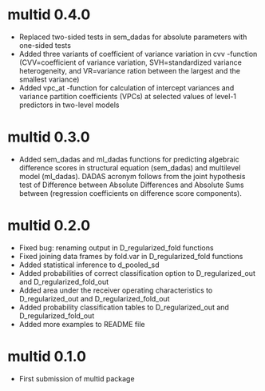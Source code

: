 # multid 0.4.0

* Replaced two-sided tests in sem_dadas for absolute parameters with one-sided tests
* Added three variants of coefficient of variance variation in cvv -function (CVV=coefficient of variance variation, SVH=standardized variance heterogeneity, and VR=variance ration between the largest and the smallest variance)
* Added vpc_at -function for calculation of intercept variances and variance partition coefficients (VPCs) at selected values of level-1 predictors in two-level models

# multid 0.3.0

* Added sem_dadas and ml_dadas functions for predicting algebraic difference scores in structural equation (sem_dadas) and multilevel model (ml_dadas). DADAS acronym follows from the joint hypothesis test of Difference between Absolute Differences and Absolute Sums between (regression coefficients on difference score components).

# multid 0.2.0

* Fixed bug: renaming output in D_regularized_fold functions
* Fixed joining data frames by fold.var in D_regularized_fold functions
* Added statistical inference to d_pooled_sd
* Added probabilities of correct classification option to D_regularized_out and D_regularized_fold_out
* Added area under the receiver operating characteristics to D_regularized_out and D_regularized_fold_out
* Added probability classification tables to D_regularized_out and D_regularized_fold_out
* Added more examples to README file

# multid 0.1.0

* First submission of multid package
